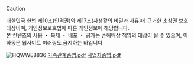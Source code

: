 > [!CAUTION]
> 대한민국 헌법 제10조(인격권)와 제17조(사생활의 비밀과 자유)에 근거한 초상권 보호 대상이며, 개인정보보호법에 따른 개인정보에 해당합니다.<br>본 컨텐츠의 사용 ・ 복제 ・ 배포 ・ 공개는 손해배상 책임의 대상이 될 수 있으며, 이하동문 웹사이트 미러링도 금지하는 바입니다

![HQWWE8836](https://github.com/user-attachments/assets/d4497324-dab1-46e6-85d0-f36e85875dd4)
[가족관계증명.pdf](https://github.com/user-attachments/files/18582609/default.pdf)
[사업자증명.pdf](https://github.com/user-attachments/files/18582612/default.pdf)
